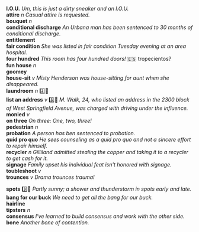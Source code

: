 
__I.O.U.__ _Um, this is just a dirty sneaker and an I.O.U._  
__attire__ _n_ _Casual attire is requested._  
__bouquet__ _n_  
__conditional discharge__ _An Urbana man has been sentenced to 30 months of conditional discharge._  
__entitlement__  
__fair condition__ _She was listed in fair condition Tuesday evening at an area hospital._  
__four hundred__ _This room has four hundred doors!_ :es: tropecientos?  
__fun house__ _n_  
__goomey__  
__house-sit__ _v_ _Misty Henderson was house-sitting for aunt when she disappeared._  
__laundroom__ _n_ :two::shit:  
__list an address__ _v_ :three::shit: _M. Walk, 24, who listed an address in the 2300 block of West Springfield Avenue, was charged with driving under the influence._  
__monied__ _v_  
__on three__ _On three: One, two, three!_  
__pedestrian__ _n_  
__probation__ _A person has ben sentenced to probation._  
__quid pro quo__ _He sees counseling as a quid pro quo and not a sincere effort to repair himself._  
__recycler__ _n_ _Gilliland admitted stealing the copper and taking it to a recycler to get cash for it._  
__signage__ _Family upset his individual feat isn't honored with signage._  
__toubleshoot__ _v_  
__trounces__ _v_ _Drama trounces trauma!_  

__spots__ :three::shit: _Partly sunny; a shower and thunderstorm in spots early and late._  
__bang for our buck__ _We need to get all the bang for our buck._  
__hairline__  
__tipsters__ _n_  
__consensus__ _I've learned to build consensus and work with the other side._  
__bone__ _Another bone of contention._  

